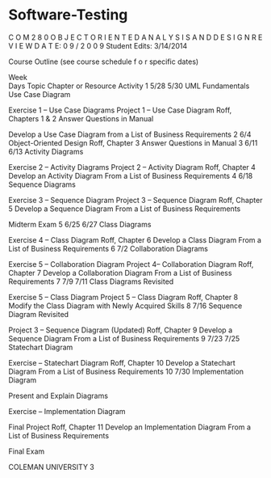 # Software-Testing

C O M 2 8 0   O B J E C T   O R I E N T E D   A N A L Y S I S   A N D   D E S I G N
R E V I E W D A T E:   0 9 / 2 0 0 9
Student Edits: 3/14/2014

Course Outline (see course schedule f o r specific dates)

Week			
Days	Topic	Chapter or Resource	Activity
1
5/28
5/30	UML Fundamentals 
Use Case Diagram

  Exercise 1 – Use Case Diagrams
  Project 1 – Use Case Diagram	Roff, Chapters 1 & 2	Answer Questions in Manual

Develop a Use Case Diagram from a List of Business Requirements
2
6/4	Object-Oriented Design	Roff, Chapter 3	Answer Questions in Manual
3
6/11
6/13	Activity Diagrams

  Exercise 2 – Activity Diagrams
  Project 2 – Activity Diagram	Roff, Chapter 4	Develop an Activity Diagram From a List of Business Requirements
4
6/18	Sequence Diagrams

  Exercise 3 – Sequence Diagram
  Project 3 – Sequence Diagram	Roff, Chapter 5	Develop a Sequence Diagram From a List of Business Requirements

Midterm Exam
5
6/25
6/27	Class Diagrams

  Exercise 4 – Class Diagram	Roff, Chapter 6	Develop a Class Diagram From a List of Business Requirements
6
7/2	Collaboration  Diagrams

  Exercise 5 – Collaboration Diagram
  Project 4– Collaboration Diagram	Roff, Chapter 7	Develop a Collaboration Diagram From a List of Business Requirements
7
7/9
7/11	Class Diagrams Revisited

  Exercise 5 – Class Diagram
  Project 5 – Class Diagram	Roff, Chapter 8	Modify the Class Diagram with Newly Acquired Skills
8
7/16	Sequence  Diagram Revisited

  Project 3 – Sequence Diagram
  (Updated)	Roff, Chapter 9	Develop a Sequence Diagram From a List of Business Requirements
9
7/23
7/25	Statechart Diagram

  Exercise – Statechart Diagram
	Roff, Chapter 10	Develop a Statechart Diagram From a List of Business Requirements
10
7/30	Implementation Diagram

Present and Explain Diagrams

  Exercise – Implementation Diagram

  Final Project
	Roff, Chapter 11	Develop an Implementation Diagram From a List of Business Requirements

Final Exam
















COLEMAN UNIVERSITY 3
